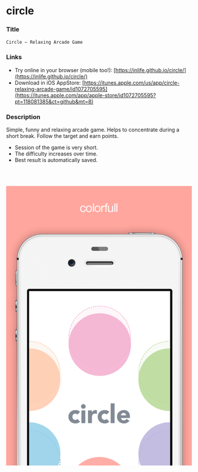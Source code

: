 # circle

### Title

```
Circle – Relaxing Arcade Game
```

### Links
* Try online in your browser (mobile too!): [https://inlife.github.io/circle/](https://inlife.github.io/circle/)
* Download in iOS AppStore: [https://itunes.apple.com/us/app/circle-relaxing-arcade-game/id1072705595](https://itunes.apple.com/app/apple-store/id1072705595?pt=118081385&ct=github&mt=8)

### Description

Simple, funny and relaxing arcade game.
Helps to concentrate during a short break.
Follow the target and earn points.

- Session of the game is very short.
- The difficulty increases over time.
- Best result is automatically saved.

<br><br>
<p align="center">
    <img src="https://raw.githubusercontent.com/Inlife/circle/master/metadata/App%20Store%20Screenshots/3.5%20Device%203.png" />
</p>
